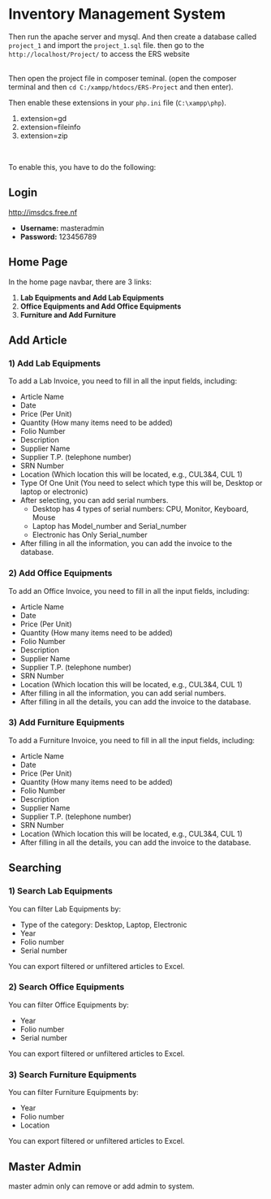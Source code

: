 # Inventory Management System

Then run the apache server and mysql. And then create a database called `project_1` and import the `project_1.sql` file.
then go to the `http://localhost/Project/` to access the ERS website</br></br>


Then open the project file in composer teminal. (open the composer terminal and then `cd C:/xampp/htdocs/ERS-Project` and then enter).</br>

Then enable these extensions in your `php.ini` file (`C:\xampp\php`).</br>

<ol><li>extension=gd</li><li>extension=fileinfo</li><li>extension=zip</li></ol></br>

To enable this, you have to do the following:</br>



## Login
 http://imsdcs.free.nf 
- **Username:** masteradmin
- **Password:** 123456789

## Home Page
In the home page navbar, there are 3 links:

1. **Lab Equipments and Add Lab Equipments**
2. **Office Equipments and Add Office Equipments**
3. **Furniture and Add Furniture**

## Add Article

### 1) Add Lab Equipments
To add a Lab Invoice, you need to fill in all the input fields, including:
- Article Name
- Date
- Price (Per Unit)
- Quantity (How many items need to be added)
- Folio Number
- Description
- Supplier Name
- Supplier T.P. (telephone number)
- SRN Number
- Location (Which location this will be located, e.g., CUL3&4, CUL 1)
- Type Of One Unit (You need to select which type this will be, Desktop or laptop or electronic)
- After selecting, you can add serial numbers.
    - Desktop has 4 types of serial numbers: CPU, Monitor, Keyboard, Mouse
    - Laptop has Model_number and Serial_number
    - Electronic has Only Serial_number
- After filling in all the information, you can add the invoice to the database.

### 2) Add Office Equipments
To add an Office Invoice, you need to fill in all the input fields, including:
- Article Name
- Date
- Price (Per Unit)
- Quantity (How many items need to be added)
- Folio Number
- Description
- Supplier Name
- Supplier T.P. (telephone number)
- SRN Number
- Location (Which location this will be located, e.g., CUL3&4, CUL 1)
- After filling in all the information, you can add serial numbers.
- After filling in all the details, you can add the invoice to the database.

### 3) Add Furniture Equipments
To add a Furniture Invoice, you need to fill in all the input fields, including:
- Article Name
- Date
- Price (Per Unit)
- Quantity (How many items need to be added)
- Folio Number
- Description
- Supplier Name
- Supplier T.P. (telephone number)
- SRN Number
- Location (Which location this will be located, e.g., CUL3&4, CUL 1)
- After filling in all the details, you can add the invoice to the database.

## Searching

### 1) Search Lab Equipments
You can filter Lab Equipments by:
- Type of the category: Desktop, Laptop, Electronic
- Year
- Folio number
- Serial number

You can export filtered or unfiltered articles to Excel.

### 2) Search Office Equipments
You can filter Office Equipments by:
- Year
- Folio number
- Serial number

You can export filtered or unfiltered articles to Excel.

### 3) Search Furniture Equipments
You can filter Furniture Equipments by:
- Year
- Folio number
- Location

You can export filtered or unfiltered articles to Excel.


## Master Admin

master admin only can remove or add admin to system. 
